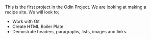 This is the first project in the Odin Project. We are looking at making a recipe site. 
We will look to;
* Work with Git
* Create HTML Boiler Plate
* Demostrate headers, paragraphs, lists, images and links.
